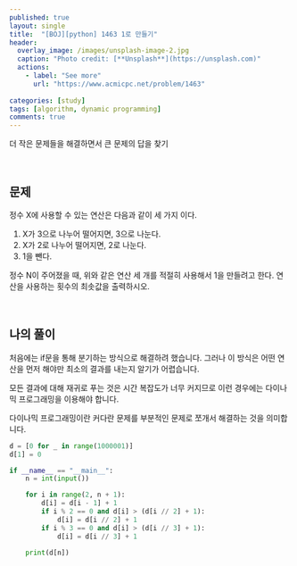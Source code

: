 ```yaml
---
published: true
layout: single
title:  "[BOJ][python] 1463 1로 만들기"
header:
  overlay_image: /images/unsplash-image-2.jpg
  caption: "Photo credit: [**Unsplash**](https://unsplash.com)"
  actions:
    - label: "See more"
      url: "https://www.acmicpc.net/problem/1463"
      
categories: [study]
tags: [algorithm, dynamic programming]
comments: true
---
```


더 작은 문제들을 해결하면서 큰 문제의 답을 찾기
&nbsp;

&nbsp;
## 문제

정수 X에 사용할 수 있는 연산은 다음과 같이 세 가지 이다.

1. X가 3으로 나누어 떨어지면, 3으로 나눈다.
2. X가 2로 나누어 떨어지면, 2로 나눈다.
3. 1을 뺀다.  

정수 N이 주어졌을 때, 위와 같은 연산 세 개를 적절히 사용해서 1을 만들려고 한다. 연산을 사용하는 횟수의 최솟값을 출력하시오.

&nbsp;
## 나의 풀이 
처음에는 if문을 통해 분기하는 방식으로 해결하려 했습니다. 
그러나 이 방식은 어떤 연산을 먼저 해야만 최소의 결과를 내는지 알기가 어렵습니다. 

모든 결과에 대해 재귀로 푸는 것은 시간 복잡도가 너무 커지므로 이런 경우에는 다이나믹 프로그래밍을 이용해야 합니다. 

다이나믹 프로그래밍이란 커다란 문제를 부분적인 문제로 쪼개서 해결하는 것을 의미합니다. 


```py
d = [0 for _ in range(1000001)]
d[1] = 0

if __name__ == "__main__":
    n = int(input())

    for i in range(2, n + 1):
        d[i] = d[i - 1] + 1
        if i % 2 == 0 and d[i] > (d[i // 2] + 1):
            d[i] = d[i // 2] + 1
        if i % 3 == 0 and d[i] > (d[i // 3] + 1):
            d[i] = d[i // 3] + 1

    print(d[n])
```